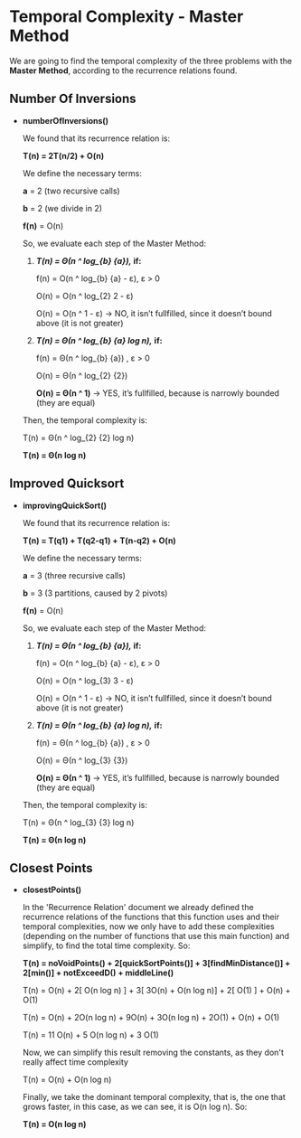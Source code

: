 # Temporal Complexity - Master Method

We are going to find the temporal complexity of the three problems with the **Master Method**, according to the recurrence relations found.

## Number Of Inversions

- **numberOfInversions()**
    
    We found that its recurrence relation is:
    
    **T(n) = 2T(n/2) + O(n)**
    
    We define the necessary terms:
    
    **a** = 2 (two recursive calls)
    
    **b** = 2 (we divide in 2)
    
    **f(n)** = O(n)
    
    So, we evaluate each step of the Master Method:
    
    1. ***T(n) = Θ(n ^ log_{b} {a}),* if:**
        
        f(n) = O(n ^ log_{b} {a} - ε), ε > 0
        
        O(n) = O(n ^ log_{2} 2 - ε)
        
        O(n) = O(n ^ 1 - ε) → NO, it isn’t fullfilled, since it doesn’t bound above (it is not greater)
        
    
    1. ***T(n) = Θ(n ^ log_{b} {a} log n),*** **if:**
        
        f(n) = Θ(n ^ log_{b} {a}) , ε > 0
        
        O(n) = Θ(n ^ log_{2} {2})
        
        **O(n) = Θ(n ^ 1)** → YES, it’s fullfilled, because is narrowly bounded (they are equal)
        
    
    Then, the temporal complexity is:
    
    T(n) = Θ(n ^ log_{2} {2} log n)
    
    **T(n) = Θ(n log n)**
    

## Improved Quicksort

- **improvingQuickSort()**
    
    We found that its recurrence relation is:
    
    **T(n) = T(q1) + T(q2-q1) + T(n-q2) + O(n)**
    
    We define the necessary terms:
    
    **a** = 3 (three recursive calls)
    
    **b** = 3 (3 partitions, caused by 2 pivots)
    
    **f(n)** = O(n)
    
    So, we evaluate each step of the Master Method:
    
    1. ***T(n) = Θ(n ^ log_{b} {a}),* if:**
        
        f(n) = O(n ^ log_{b} {a} - ε), ε > 0
        
        O(n) = O(n ^ log_{3} 3 - ε)
        
        O(n) = O(n ^ 1 - ε) → NO, it isn’t fullfilled, since it doesn’t bound above (it is not greater)
        
    
    1. ***T(n) = Θ(n ^ log_{b} {a} log n),*** **if:**
        
        f(n) = Θ(n ^ log_{b} {a}) , ε > 0
        
        O(n) = Θ(n ^ log_{3} {3})
        
        **O(n) = Θ(n ^ 1)** → YES, it’s fullfilled, because is narrowly bounded (they are equal)
        
    
    Then, the temporal complexity is:
    
    T(n) = Θ(n ^ log_{3} {3} log n)
    
    **T(n) = Θ(n log n)**
    

## Closest Points

- **closestPoints()**
    
    In the 'Recurrence Relation' document we already defined the recurrence relations of the functions that this function uses and their temporal complexities, now we only have to add these complexities (depending on the number of functions that use this main function) and simplify, to find the total time complexity. So:
    
    **T(n) = noVoidPoints() + 2[quickSortPoints()] + 3[findMinDistance()] + 2[min()] + notExceedD() + middleLine()**
    
    T(n) = O(n) + 2[ O(n log n) ] + 3[ 3O(n) + O(n log n)] + 2[ O(1) ] + O(n) + O(1)
    
    T(n) = O(n) + 2O(n log n) + 9O(n) + 3O(n log n) + 2O(1) + O(n) + O(1)
    
    T(n) = 11 O(n) + 5 O(n log n) + 3 O(1)
    
    Now, we can simplify this result removing the constants, as they don't really affect time complexity
    
    T(n) = O(n) + O(n log n)
    
    Finally, we take the dominant temporal complexity, that is, the one that grows faster, in this case, as we can see, it is O(n log n). So:
    
    **T(n) = O(n log n)**